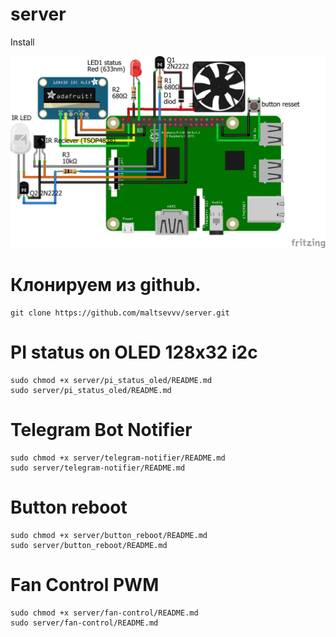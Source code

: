 # server
Install

![prototype scheme](https://github.com/maltsevvv/server/blob/main/img/server.png)

# Клонируем из github.

    git clone https://github.com/maltsevvv/server.git

# PI status on OLED 128x32 i2c 

    sudo chmod +x server/pi_status_oled/README.md
    sudo server/pi_status_oled/README.md

# Telegram Bot Notifier

    sudo chmod +x server/telegram-notifier/README.md
    sudo server/telegram-notifier/README.md

# Button reboot

    sudo chmod +x server/button_reboot/README.md
    sudo server/button_reboot/README.md
    
# Fan Control PWM

    sudo chmod +x server/fan-control/README.md
    sudo server/fan-control/README.md
